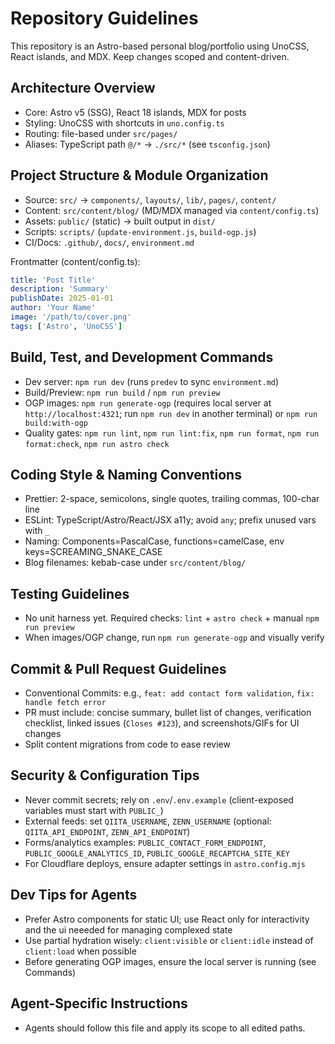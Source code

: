 # Repository Guidelines

This repository is an Astro-based personal blog/portfolio using UnoCSS, React islands, and MDX. Keep changes scoped and content-driven.

## Architecture Overview

- Core: Astro v5 (SSG), React 18 islands, MDX for posts
- Styling: UnoCSS with shortcuts in `uno.config.ts`
- Routing: file-based under `src/pages/`
- Aliases: TypeScript path `@/*` → `./src/*` (see `tsconfig.json`)

## Project Structure & Module Organization

- Source: `src/` → `components/`, `layouts/`, `lib/`, `pages/`, `content/`
- Content: `src/content/blog/` (MD/MDX managed via `content/config.ts`)
- Assets: `public/` (static) → built output in `dist/`
- Scripts: `scripts/` (`update-environment.js`, `build-ogp.js`)
- CI/Docs: `.github/`, `docs/`, `environment.md`

Frontmatter (content/config.ts):

```yaml
title: 'Post Title'
description: 'Summary'
publishDate: 2025-01-01
author: 'Your Name'
image: '/path/to/cover.png'
tags: ['Astro', 'UnoCSS']
```

## Build, Test, and Development Commands

- Dev server: `npm run dev` (runs `predev` to sync `environment.md`)
- Build/Preview: `npm run build` / `npm run preview`
- OGP images: `npm run generate-ogp` (requires local server at `http://localhost:4321`; run `npm run dev` in another terminal) or `npm run build:with-ogp`
- Quality gates: `npm run lint`, `npm run lint:fix`, `npm run format`, `npm run format:check`, `npm run astro check`

## Coding Style & Naming Conventions

- Prettier: 2-space, semicolons, single quotes, trailing commas, 100-char line
- ESLint: TypeScript/Astro/React/JSX a11y; avoid `any`; prefix unused vars with `_`
- Naming: Components=PascalCase, functions=camelCase, env keys=SCREAMING_SNAKE_CASE
- Blog filenames: kebab-case under `src/content/blog/`

## Testing Guidelines

- No unit harness yet. Required checks: `lint` + `astro check` + manual `npm run preview`
- When images/OGP change, run `npm run generate-ogp` and visually verify

## Commit & Pull Request Guidelines

- Conventional Commits: e.g., `feat: add contact form validation`, `fix: handle fetch error`
- PR must include: concise summary, bullet list of changes, verification checklist, linked issues (`Closes #123`), and screenshots/GIFs for UI changes
- Split content migrations from code to ease review

## Security & Configuration Tips

- Never commit secrets; rely on `.env`/`.env.example` (client-exposed variables must start with `PUBLIC_`)
- External feeds: set `QIITA_USERNAME`, `ZENN_USERNAME` (optional: `QIITA_API_ENDPOINT`, `ZENN_API_ENDPOINT`)
- Forms/analytics examples: `PUBLIC_CONTACT_FORM_ENDPOINT`, `PUBLIC_GOOGLE_ANALYTICS_ID`, `PUBLIC_GOOGLE_RECAPTCHA_SITE_KEY`
- For Cloudflare deploys, ensure adapter settings in `astro.config.mjs`

## Dev Tips for Agents

- Prefer Astro components for static UI; use React only for interactivity and the ui neeeded for managing complexed state
- Use partial hydration wisely: `client:visible` or `client:idle` instead of `client:load` when possible
- Before generating OGP images, ensure the local server is running (see Commands)

## Agent-Specific Instructions

- Agents should follow this file and apply its scope to all edited paths.
